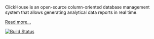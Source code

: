 ClickHouse is an open-source column-oriented database management system that allows generating analytical data reports in real time.

[Read more...](https://datayy.com/clickhhouse)

[![Build Status](https://travis-ci.org/yandex/ClickHouse.svg?branch=master)](https://travis-ci.org/yandex/ClickHouse)
